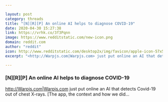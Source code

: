```yaml
---

layout: post
category: threads
title: "[N][R][P] An online AI helps to diagnose COVID-19"
date: 2020-04-30 15:27:38
link: https://vrhk.co/3f3Pqnn
image: https://www.redditstatic.com/new-icon.png
domain: reddit.com
author: "reddit"
icon: http://www.redditstatic.com/desktop2x/img/favicon/apple-icon-57x57.png
excerpt: "<http://Warpjs.com|Warpjs.com> just put online an AI that detects Covid-19 out of chest X-rays. [The app, the context and how we did..."

---
```


### [N][R][P] An online AI helps to diagnose COVID-19

<http://Warpjs.com|Warpjs.com> just put online an AI that detects Covid-19 out of chest X-rays. [The app, the context and how we did...